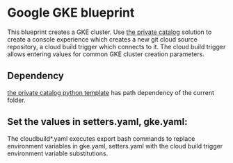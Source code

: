 # Google GKE blueprint
This blueprint creates a GKE cluster.
Use [the private catalog](https://github.com/hilliao/enterprise-solutions/tree/master/googlecloud/infrastructure/deployment-manager/private-catalog)
solution to create a console experience which creates a new git cloud source repository, a cloud build trigger 
which connects to it. The cloud build trigger allows entering values for common GKE cluster creation parameters.

## Dependency
[the private catalog python template](https://github.com/hilliao/enterprise-solutions/blob/master/googlecloud/infrastructure/deployment-manager/private-catalog/private-catalog.py#L44)
has path dependency of the current folder.

## Set the values in setters.yaml, gke.yaml:
The cloudbuild*.yaml executes export bash commands to replace environment variables in gke.yaml, setters.yaml
with the cloud build trigger environment variable substitutions.
